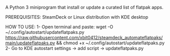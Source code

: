 A Python 3 miniprogram that install or update a curated list of flatpak apps. 

PREREQUISITES: SteamDeck or Linux distribution with KDE desktop

HOW TO USE:
1- Open terminal and paste: wget -O ~/.config/autostart/updateflatpaks.py https://raw.githubusercontent.com/xbit0412/steamdeck_automateflatpaks/main/updateflatpaks.py && chmod +x ~/.config/autostart/updateflatpaks.py
2- Go to KDE autostart settings -> add script -> updateflatpaks.py
